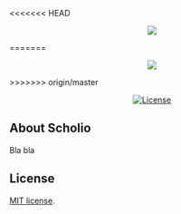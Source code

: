 <<<<<<< HEAD
<p align="center"><img src="https://github.com/schol-io/scholio/blob/master/public/new/img/logo.png"></p>
=======
<p align="center"><img src="https://github.com/schol-io/scholio/blob/master/public/new/img/favicon-144.png"></p>
>>>>>>> origin/master

<p align="center">
<a href="https://packagist.org/packages/laravel/framework"><img src="https://poser.pugx.org/laravel/framework/license.svg" alt="License"></a>
</p>

## About Scholio

Bla bla

## License

[MIT license](http://opensource.org/licenses/MIT).
